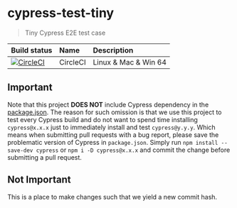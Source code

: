 # cypress-test-tiny

> Tiny Cypress E2E test case

Build status | Name | Description
:--- | :--- | :---
[![CircleCI](https://dl.circleci.com/status-badge/img/gh/cypress-io/cypress-test-tiny/tree/master.svg?style=svg)](https://dl.circleci.com/status-badge/redirect/gh/cypress-io/cypress-test-tiny/tree/master) | CircleCI | Linux & Mac & Win 64

## Important

Note that this project **DOES NOT** include Cypress dependency in the [package.json](package.json). The reason for such omission is that we use this project to test every Cypress build and do not want to spend time installing `cypress@x.x.x` just to immediately install and test `cypress@y.y.y`. Which means when submitting pull requests with a bug report, please save the problematic version of Cypress in `package.json`. Simply run `npm install --save-dev cypress` or `npm i -D cypress@x.x.x` and commit the change before submitting a pull request.


## Not Important
This is a place to make changes such that we yield a new commit hash.
